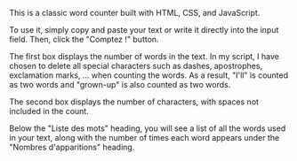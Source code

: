 This is a classic word counter built with HTML, CSS, and JavaScript. 

To use it, simply copy and paste your text or write it directly into the input field. Then, click the "Comptez !" button.

The first box displays the number of words in the text. In my script, I have chosen to delete all special characters such as dashes, apostrophes, exclamation marks, ... when counting the words. As a result, "I'll" is counted as two words and "grown-up" is also counted as two words.

The second box displays the number of characters, with spaces not included in the count.

Below the "Liste des mots" heading, you will see a list of all the words used in your text, along with the number of times each word appears under the "Nombres d'apparitions" heading.
